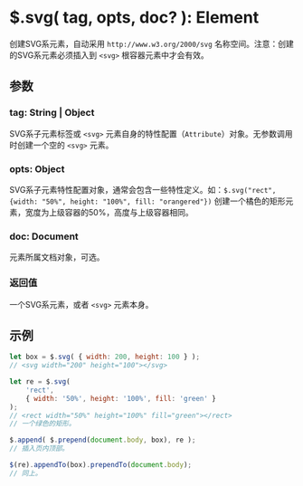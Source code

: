 # $.svg( tag, opts, doc? ): Element

创建SVG系元素，自动采用 `http://www.w3.org/2000/svg` 名称空间。注意：创建的SVG系元素必须插入到 `<svg>` 根容器元素中才会有效。


## 参数

### tag: String | Object

SVG系子元素标签或 `<svg>` 元素自身的特性配置（`Attribute`）对象。无参数调用时创建一个空的 `<svg>` 元素。


### opts: Object

SVG系子元素特性配置对象，通常会包含一些特性定义。如：`$.svg("rect", {width: "50%", height: "100%", fill: "orangered"})` 创建一个橘色的矩形元素，宽度为上级容器的50%，高度与上级容器相同。


### doc: Document

元素所属文档对象，可选。


### 返回值

一个SVG系元素，或者 `<svg>` 元素本身。


## 示例

```js
let box = $.svg( { width: 200, height: 100 } );
// <svg width="200" height="100"></svg>

let re = $.svg(
    'rect',
    { width: '50%', height: '100%', fill: 'green' }
);
// <rect width="50%" height="100%" fill="green"></rect>
// 一个绿色的矩形。

$.append( $.prepend(document.body, box), re );
// 插入页内顶部。

$(re).appendTo(box).prependTo(document.body);
// 同上。
```
